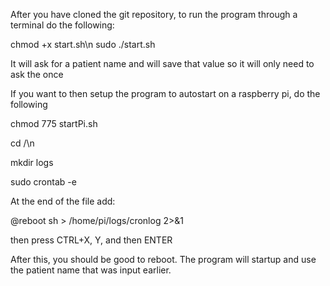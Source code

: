 After you have cloned the git repository, to run the program through a terminal do the following:

chmod +x start.sh\n
sudo ./start.sh

It will ask for a patient name and will save that value so it will only need to ask the once

If you want to then setup the program to autostart on a raspberry pi, do the following

chmod 775 startPi.sh

cd /\n

mkdir logs

sudo crontab -e

At the end of the file add:

@reboot sh <path to startPi.sh file> > /home/pi/logs/cronlog 2>&1

then press CTRL+X, Y, and then ENTER

After this, you should be good to reboot. The program will startup and use the patient name that was input earlier.
